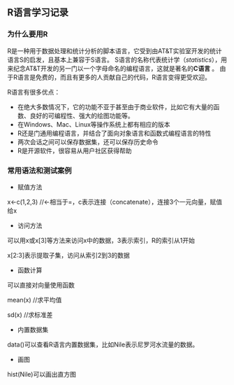 ## R语言学习记录


### 为什么要用R

R是一种用于数据处理和统计分析的脚本语言，它受到由AT&T实验室开发的统计语言S的启发，且基本上兼容于S语言。
S语言的名称代表统计学（*statistics*），用来纪念AT&T开发的另一门以一个字母命名的编程语言，这就是著名的**C语言** 。
由于R语言是免费的，而且有更多的人贡献自己的代码，R语言变得更受欢迎。

R语言有很多优点：
- 在绝大多数情况下，它的功能不亚于甚至由于商业软件，比如它有大量的函数、良好的可编程性、强大的绘图功能等。
- 在Windows、Mac、Linux等操作系统上都有相应的版本
- R还是门通用编程语言，并结合了面向对象语言和函数式编程语言的特性
- 两次会话之间可以保存数据集，还可以保存历史命令
- R是开源软件，很容易从用户社区获得帮助

### 常用语法和测试案例

- 赋值方法

x<-c(1,2,3) //<-相当于=，c表示连接（concatenate），连接3个一元向量，赋值给x

- 访问方法

可以用x或x[3]等方法来访问x中的数据，3表示索引，R的索引从1开始

x[2:3]表示提取子集，访问从索引2到3的数据

- 函数计算

可以直接对向量使用函数

mean(x) //求平均值

sd(x)   //求标准差

- 内置数据集

data()可以查看R语言内置数据集，比如Nile表示尼罗河水流量的数据。

- 画图

hist(Nile)可以画出直方图

